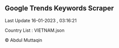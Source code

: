 

## Google Trends Keywords Scraper 
 
Last Update 16-01-2023 , 03:16:21

Country List :
VIETNAM.json



© Abdul Muttaqin 
